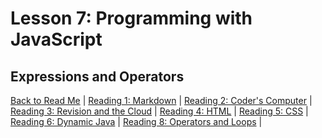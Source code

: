 # Lesson 7: Programming with JavaScript

## Expressions and Operators

[Back to Read Me](README.md) |
[Reading 1: Markdown](markdown.md) |
[Reading 2: Coder's Computer](coderscomputer.md) |
[Reading 3: Revision and the Cloud](revisionandthecloud.md) |
[Reading 4: HTML](html.md) |
[Reading 5: CSS](css.md) |
[Reading 6: Dynamic Java](dynamicjavascript.md) |
[Reading 8: Operators and Loops](operatorsandloops.md) |